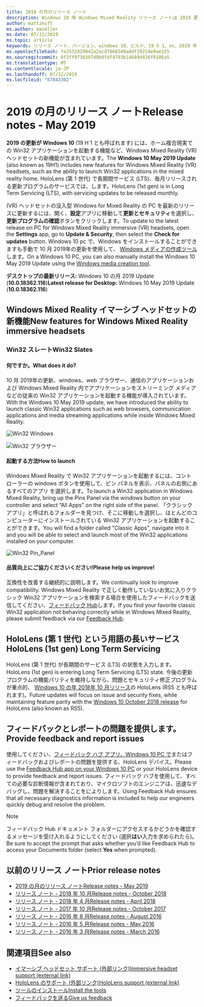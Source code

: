 ```yaml
---
title: 2019 の月のリリース ノート
description: Windows 10 用 Windows Mixed Reality リリース ノートは 2019 更新できます (19 H 1 とも呼ばれます)。
author: mattzmsft
ms.author: mazeller
ms.date: 07/11/2019
ms.topic: article
keywords: リリース ノート、バージョン、windows 10、ビルド、19 h 1、os、2019 年 5 月
ms.openlocfilehash: fe2532429842a2acd7868349a8df19214e9ae155
ms.sourcegitcommit: 8f3ff9738397d9b9fdf4703b14b89d416f0186a5
ms.translationtype: MT
ms.contentlocale: ja-JP
ms.lasthandoff: 07/12/2019
ms.locfileid: "67843302"
---
```

# <a name="release-notes---may-2019"></a><span data-ttu-id="16950-104">2019 の月のリリース ノート</span><span class="sxs-lookup"><span data-stu-id="16950-104">Release notes - May 2019</span></span>

<span data-ttu-id="16950-105">**2019 の更新が Windows 10** (19 H 1 とも呼ばれます) には、ホーム複合現実での Win32 アプリケーションを起動する機能など、Windows Mixed Reality (VR) ヘッドセットの新機能が含まれています。</span><span class="sxs-lookup"><span data-stu-id="16950-105">The **Windows 10 May 2019 Update** (also known as 19H1) includes new features for Windows Mixed Reality (VR) headsets, such as the ability to launch Win32 applications in the mixed reality home.</span></span> <span data-ttu-id="16950-106">HoloLens (第 1 世代) で長期間サービス (LTS)、毎月リリースされる更新プログラムのサービスでは、します。</span><span class="sxs-lookup"><span data-stu-id="16950-106">HoloLens (1st gen) is in Long Term Servicing (LTS), with servicing updates to be released monthly.</span></span>

<span data-ttu-id="16950-107">(VR) ヘッドセットの没入型 Windows for Mixed Reality の PC を最新のリリースに更新するには、開く、**設定**アプリに移動して**更新とセキュリティ**を選択し、 **更新プログラムの確認**ボタンをクリックします。</span><span class="sxs-lookup"><span data-stu-id="16950-107">To update to the latest release on PC for Windows Mixed Reality immersive (VR) headsets, open the **Settings** app, go to **Update & Security**, then select the **Check for updates** button.</span></span> <span data-ttu-id="16950-108">Windows 10 pc で、Windows をインストールすることができますも手動で 10 月 2019年の更新を使用して、 [Windows メディアの作成ツール](https://www.microsoft.com/software-download/windows10)します。</span><span class="sxs-lookup"><span data-stu-id="16950-108">On a Windows 10 PC, you can also manually install the Windows 10 May 2019 Update using the [Windows media creation tool](https://www.microsoft.com/software-download/windows10).</span></span>

<span data-ttu-id="16950-109">**デスクトップの最新リリース:** Windows 10 の月 2019 Update (**10.0.18362.116**)</span><span class="sxs-lookup"><span data-stu-id="16950-109">**Latest release for Desktop:** Windows 10 May 2019 Update (**10.0.18362.116**)</span></span><br>

## <a name="new-features-for-windows-mixed-reality-immersive-headsets"></a><span data-ttu-id="16950-110">Windows Mixed Reality イマーシブ ヘッドセットの新機能</span><span class="sxs-lookup"><span data-stu-id="16950-110">New features for Windows Mixed Reality immersive headsets</span></span>

### <a name="win32-slates"></a><span data-ttu-id="16950-111">Win32 スレート</span><span class="sxs-lookup"><span data-stu-id="16950-111">Win32 Slates</span></span>

#### <a name="what-does-it-do"></a><span data-ttu-id="16950-112">何ですか。</span><span class="sxs-lookup"><span data-stu-id="16950-112">What does it do?</span></span> 
<span data-ttu-id="16950-113">10 月 2019年の更新、windows、web ブラウザー、通信のアプリケーションおよび Windows Mixed Reality 内でアプリケーションをストリーミング メディアなどの従来の Win32 アプリケーションを起動する機能が導入されています。</span><span class="sxs-lookup"><span data-stu-id="16950-113">With the Windows 10 May 2019 update, we have introduced the ability to launch classic Win32 applications such as web browsers, communication applications and media streaming applications while inside Windows Mixed Reality.</span></span> 

![Win32 Windows](images/mr-win32-slates-1.png)

![Win32 ブラウザー](images/mr-win32-slates-2.png)

#### <a name="how-to-launch"></a><span data-ttu-id="16950-116">起動する方法</span><span class="sxs-lookup"><span data-stu-id="16950-116">How to launch</span></span>
<span data-ttu-id="16950-117">Windows Mixed Reality で Win32 アプリケーションを起動するには、コント ローラーの windows ボタンを使用して、ピン パネルを表示、パネルの右側にあるすべてのアプリ を選択します。</span><span class="sxs-lookup"><span data-stu-id="16950-117">To launch a Win32 application in Windows Mixed Reality, bring up the Pins Panel via the windows button on your controller and select “All Apps” on the right side of the panel.</span></span>  <span data-ttu-id="16950-118">「クラシック アプリ」と呼ばれるフォルダーを見つけ、そこに移動しを選択し、ほとんどのコンピューターにインストールされている Win32 アプリケーションを起動することができます。</span><span class="sxs-lookup"><span data-stu-id="16950-118">You will find a folder called "Classic Apps", navigate into it and you will be able to select and launch most of the Win32 applications installed on your computer.</span></span>

![Win32 Pin_Panel](images/mr-win32-slates-pinspanel.png)

#### <a name="please-help-us-improve"></a><span data-ttu-id="16950-120">品質向上にご協力くださいください!</span><span class="sxs-lookup"><span data-stu-id="16950-120">Please help us improve!</span></span>
<span data-ttu-id="16950-121">互換性を改善する継続的に説明します。</span><span class="sxs-lookup"><span data-stu-id="16950-121">We continually look to improve compatibility.</span></span>  <span data-ttu-id="16950-122">Windows Mixed Reality で正しく動作していないお気に入りクラシック Win32 アプリケーションを検索する場合を使用したフィードバックを送信してください、[フィードバック Hub](https://support.microsoft.com/en-us/help/4021566/windows-10-send-feedback-to-microsoft-with-feedback-hub)します。</span><span class="sxs-lookup"><span data-stu-id="16950-122">If you find your favorite classic Win32 application not behaving correctly while in Windows Mixed Reality, please submit feedback via our [Feedback Hub](https://support.microsoft.com/en-us/help/4021566/windows-10-send-feedback-to-microsoft-with-feedback-hub).</span></span>

## <a name="hololens-1st-gen-long-term-servicing"></a><span data-ttu-id="16950-123">HoloLens (第 1 世代) という用語の長いサービス</span><span class="sxs-lookup"><span data-stu-id="16950-123">HoloLens (1st gen) Long Term Servicing</span></span>

<span data-ttu-id="16950-124">HoloLens (第 1 世代) が長期間のサービス (LTS) の状態を入力します。</span><span class="sxs-lookup"><span data-stu-id="16950-124">HoloLens (1st gen) is entering Long Term Servicing (LTS) state.</span></span> <span data-ttu-id="16950-125">今後の更新プログラムの機能パリティを維持しながら、問題とセキュリティ修正プログラムが重点的、 [Windows 10 の年 2018年 10 月リリース](release-notes-october-2018.md)の HoloLens (RS5 とも呼ばれます)。</span><span class="sxs-lookup"><span data-stu-id="16950-125">Future updates will focus on issue and security fixes, while maintaining feature parity with the [Windows 10 October 2018 release](release-notes-october-2018.md) for HoloLens (also known as RS5).</span></span> 

## <a name="provide-feedback-and-report-issues"></a><span data-ttu-id="16950-126">フィードバックとレポートの問題を提供します。</span><span class="sxs-lookup"><span data-stu-id="16950-126">Provide feedback and report issues</span></span>

<span data-ttu-id="16950-127">使用してください、[フィードバック ハブ アプリ、Windows 10 PC で](give-us-feedback.md)またはフィードバックおよびレポートの問題を提供する、HoloLens デバイス。</span><span class="sxs-lookup"><span data-stu-id="16950-127">Please use the [Feedback Hub app on your Windows 10 PC](give-us-feedback.md) or your HoloLens device to provide feedback and report issues.</span></span> <span data-ttu-id="16950-128">フィードバック ハブを使用して、すべての必要な診断情報が含まれており、マイクロソフトのエンジニアは、迅速なデバッグし、問題を解決することをによりします。</span><span class="sxs-lookup"><span data-stu-id="16950-128">Using Feedback Hub ensures that all necessary diagnostics information is included to help our engineers quickly debug and resolve the problem.</span></span>

>[!NOTE]
><span data-ttu-id="16950-129">フィードバック Hub ドキュメント フォルダーにアクセスするかどうかを確認するメッセージを受け入れるようにしてください (選択**はい**入力を求められたら)。</span><span class="sxs-lookup"><span data-stu-id="16950-129">Be sure to accept the prompt that asks whether you’d like Feedback Hub to access your Documents folder (select **Yes** when prompted).</span></span>

## <a name="prior-release-notes"></a><span data-ttu-id="16950-130">以前のリリース ノート</span><span class="sxs-lookup"><span data-stu-id="16950-130">Prior release notes</span></span>

* [<span data-ttu-id="16950-131">2019 の月のリリース ノート</span><span class="sxs-lookup"><span data-stu-id="16950-131">Release notes - May 2019</span></span>](release-notes-may-2019.md)
* [<span data-ttu-id="16950-132">リリース ノート - 2018 年 10 月</span><span class="sxs-lookup"><span data-stu-id="16950-132">Release notes - October 2018</span></span>](release-notes-october-2018.md)
* [<span data-ttu-id="16950-133">リリース ノート - 2018 年 4 月</span><span class="sxs-lookup"><span data-stu-id="16950-133">Release notes - April 2018</span></span>](release-notes-april-2018.md)
* [<span data-ttu-id="16950-134">リリース ノート - 2017 年 10 月</span><span class="sxs-lookup"><span data-stu-id="16950-134">Release notes - October 2017</span></span>](release-notes-october-2017.md)
* [<span data-ttu-id="16950-135">リリース ノート - 2016 年 8 月</span><span class="sxs-lookup"><span data-stu-id="16950-135">Release notes - August 2016</span></span>](release-notes-august-2016.md)
* [<span data-ttu-id="16950-136">リリース ノート - 2016 年 5 月</span><span class="sxs-lookup"><span data-stu-id="16950-136">Release notes - May 2016</span></span>](release-notes-may-2016.md)
* [<span data-ttu-id="16950-137">リリース ノート - 2016 年 3 月</span><span class="sxs-lookup"><span data-stu-id="16950-137">Release notes - March 2016</span></span>](release-notes-march-2016.md)

## <a name="see-also"></a><span data-ttu-id="16950-138">関連項目</span><span class="sxs-lookup"><span data-stu-id="16950-138">See also</span></span>
* [<span data-ttu-id="16950-139">イマーシブ ヘッドセット サポート (外部リンク)</span><span class="sxs-lookup"><span data-stu-id="16950-139">Immersive headset support (external link)</span></span>](https://docs.microsoft.com/windows/mixed-reality/enthusiast-guide/troubleshooting-windows-mixed-reality)
* [<span data-ttu-id="16950-140">HoloLens のサポート (外部リンク)</span><span class="sxs-lookup"><span data-stu-id="16950-140">HoloLens support (external link)</span></span>](https://support.microsoft.com/products/hololens)
* [<span data-ttu-id="16950-141">ツールのインストール</span><span class="sxs-lookup"><span data-stu-id="16950-141">Install the tools</span></span>](install-the-tools.md)
* [<span data-ttu-id="16950-142">フィードバックを送る</span><span class="sxs-lookup"><span data-stu-id="16950-142">Give us feedback</span></span>](give-us-feedback.md)

